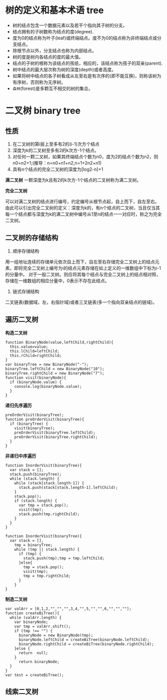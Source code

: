 # 树的定义和基本术语 tree

- 树的结点包含一个数据元素以及若干个指向其子树的分支。
- 结点拥有的子树数称为结点的度(degree).
- 度为0的结点称为叶子(leaf)或终端结点。度不为0的结点称为非终端结点或分支结点。
- 除根节点以外，分支结点也称为内部结点。
- 树的度是树内各结点的度的最大值。
- 结点的子树的根称为该结点的孩纸，相应的，该结点称为孩子的双亲(parent).
- 树中结点的最大层次称为树的深度(depth)或者高度。
- 如果将树中结点的各子树看成从左至右是有次序的(即不能互换)，则称该树为有序树，否则称为无序树。
- `森林`(forest)是多颗互不相交的树的集合。

# 二叉树 binary tree

## 性质

1. 在二叉树的第i层上至多有2的(i-1)次方个结点
2. 深度为k的二叉树至多有2的k次方-1个结点。
3. 对任何一颗二叉树，如果其终端结点个数为n0，度为2的结点个数为n2，则n0=n2+1;(推导：n=n0+n1+n2,n=1+2n2+n1)
4. 具有n个结点的完全二叉树的深度为[log2-n]+1

**满二叉树** 一颗深度为k且有2的k次方-1个结点的二叉树称为满二叉树。

**完全二叉树**

可以对满二叉树的结点进行编号，约定编号从根节点起，自上而下，自左至右。 由此可以引出完全二叉树的定义：深度为k的，有n个结点的二叉树，当且仅当其每一个结点都与深度为k的满二叉树中编号从1至n的结点一一对应时，称之为完全二叉树。

## 二叉树的存储结构

1. 顺序存储结构

用一组地址连续的存储单元依次自上而下，自左至右存储完全二叉树上的结点元素，即将完全二叉树上编号为i的结点元素存储在如上定义的一维数组中下标为i-1的分量中。 对于一般二叉树。则应将其每个结点与完全二叉树上的结点相对照，存储在一维数组的相应分量中，0表示不存在此结点。

1. 链式存储结构

二叉链表(数据域，左，右指针域)或者三叉链表(多一个指向双亲结点的链域)。

## 遍历二叉树

**构造二叉树**

```
function BinaryNode(value,leftChild,rightChild){
  this.value=value;
  this.lChild=leftChild;
  this.rChild=rightChild;
}
var binaryTree = new BinaryNode("-");
binaryTree.leftChild = new BinaryNode("10");
binaryTree.rightChild = new BinaryNode("7");
function visit(binaryNode){
  if (binaryNode.value) {
    console.log(binaryNode.value);
  }
}
```

**递归先序遍历**

```
preOrderVisit(binaryTree);
function preOrderVisit(binaryTree){
  if (binaryTree) {
    visit(binaryTree);
    preOrderVisit(binaryTree.leftChild);
    preOrderVisit(binaryTree.rightChild);
  }
}
```

**非递归中序遍历**

```
function InorderVisit(binaryTree){
  var stack = [];
  stack.push(binaryTree);
  while (stack.length) {
    while (stack[stack.length-1]) {
      stack.push(stack[stack.length-1].leftChild);
    }
    stack.pop();
    if (stack.length) {
      var tmp = stack.pop();
      visit(tmp);
      stack.push(tmp.rightChild);
    }
  }
}
```

```
function InorderVisit(binaryTree){
  var stack = [],
    tmp = binaryTree;
    while (tmp || stack.length) {
      if (tmp) {
        stack.push(tmp);tmp = tmp.leftChild;
      }else{
        tmp = stack.pop();
        visit(tmp);
        tmp = tmp.rightChild;
      }
    }
}
```

**制造二叉树**

```
var valArr = [0,1,2,"","","",3,4,"",5,"","",6,"","",""];
function createBiTree(){
  while (valArr.length) {
    var binaryNode;
    var tmp = valArr.shift();
    if (tmp !== "") {
      binaryNode = new BinaryNode(tmp);
      binaryNode.leftChild = createBiTree(binaryNode.leftChild);
      binaryNode.rightChild = createBiTree(binaryNode.rightChild);
    }else {
      return  null;
    }
      return binaryNode;
  }
}
var test = createBiTree();
```

## 线索二叉树
